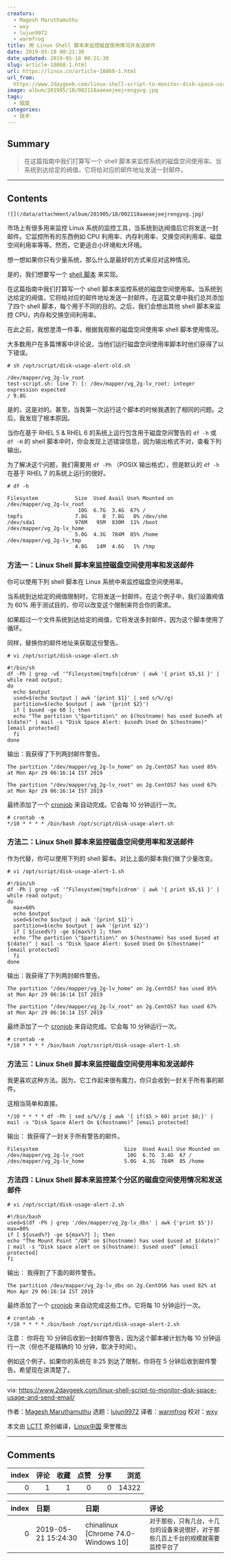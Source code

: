 ```yaml
---
creators:
  - Magesh Maruthamuthu
  - wxy
  - lujun9972
  - warmfrog
title: 用 Linux Shell 脚本来监控磁盘使用情况并发送邮件
date: 2019-05-18 00:21:30
date_updated: 2019-05-18 00:21:30
slug: article-10868-1.html
url: https://linux.cn/article-10868-1.html
url_from: 
  https://www.2daygeek.com/linux-shell-script-to-monitor-disk-space-usage-and-send-email/
image: album/201905/18/002118aaeaejeejrengyvg.jpg
tags:
  - 磁盘
categories:
  - 技术
---
```


## Summary

> 在这篇指南中我们打算写一个 shell 脚本来监控系统的磁盘空间使用率。当系统到达给定的阀值，它将给对应的邮件地址发送一封邮件。

***

<!-- more -->

## Contents

`![](/data/attachment/album/201905/18/002118aaeaejeejrengyvg.jpg)`

市场上有很多用来监控 Linux 系统的监控工具，当系统到达阀值后它将发送一封邮件。它监控所有的东西例如 CPU 利用率、内存利用率、交换空间利用率、磁盘空间利用率等等。然而，它更适合小环境和大环境。

想一想如果你只有少量系统，那么什么是最好的方式来应对这种情况。

是的，我们想要写一个 [shell 脚本](https://www.2daygeek.com/category/shell-script/) 来实现。

在这篇指南中我们打算写一个 shell 脚本来监控系统的磁盘空间使用率。当系统到达给定的阀值，它将给对应的邮件地址发送一封邮件。在这篇文章中我们总共添加了四个 shell 脚本，每个用于不同的目的。之后，我们会想出其他 shell 脚本来监控 CPU，内存和交换空间利用率。

在此之前，我想澄清一件事，根据我观察的磁盘空间使用率 shell 脚本使用情况。

大多数用户在多篇博客中评论说，当他们运行磁盘空间使用率脚本时他们获得了以下错误。

```shell
# sh /opt/script/disk-usage-alert-old.sh

/dev/mapper/vg_2g-lv_root
test-script.sh: line 7: [: /dev/mapper/vg_2g-lv_root: integer expression expected
/ 9.8G
```

是的，这是对的。甚至，当我第一次运行这个脚本的时候我遇到了相同的问题。之后，我发现了根本原因。

当你在基于 RHEL 5 & RHEL 6 的系统上运行包含用于磁盘空间警告的 `df -h` 或 `df -H` 的 shell 脚本中时，你会发现上述错误信息，因为输出格式不对，查看下列输出。

为了解决这个问题，我们需要用 `df -Ph` （POSIX 输出格式），但是默认的 `df -h` 在基于 RHEL 7 的系统上运行的很好。

```shell
# df -h

Filesystem            Size  Used Avail Use% Mounted on
/dev/mapper/vg_2g-lv_root
                       10G  6.7G  3.4G  67% /
tmpfs                 7.8G     0  7.8G   0% /dev/shm
/dev/sda1             976M   95M  830M  11% /boot
/dev/mapper/vg_2g-lv_home
                      5.0G  4.3G  784M  85% /home
/dev/mapper/vg_2g-lv_tmp
                      4.8G   14M  4.6G   1% /tmp
```

### 方法一：Linux Shell 脚本来监控磁盘空间使用率和发送邮件

你可以使用下列 shell 脚本在 Linux 系统中来监控磁盘空间使用率。

当系统到达给定的阀值限制时，它将发送一封邮件。在这个例子中，我们设置阀值为 60% 用于测试目的，你可以改变这个限制来符合你的需求。

如果超过一个文件系统到达给定的阀值，它将发送多封邮件，因为这个脚本使用了循环。

同样，替换你的邮件地址来获取这份警告。

```shell
# vi /opt/script/disk-usage-alert.sh

#!/bin/sh
df -Ph | grep -vE '^Filesystem|tmpfs|cdrom' | awk '{ print $5,$1 }' | while read output;
do
  echo $output
  used=$(echo $output | awk '{print $1}' | sed s/%//g)
  partition=$(echo $output | awk '{print $2}')
  if [ $used -ge 60 ]; then
  echo "The partition \"$partition\" on $(hostname) has used $used% at $(date)" | mail -s "Disk Space Alert: $used% Used On $(hostname)" [email protected]
  fi
done
```

输出：我获得了下列两封邮件警告。

```shell
The partition "/dev/mapper/vg_2g-lv_home" on 2g.CentOS7 has used 85% at Mon Apr 29 06:16:14 IST 2019

The partition "/dev/mapper/vg_2g-lv_root" on 2g.CentOS7 has used 67% at Mon Apr 29 06:16:14 IST 2019
```

最终添加了一个 [cronjob](https://www.2daygeek.com/crontab-cronjob-to-schedule-jobs-in-linux/) 来自动完成。它会每 10 分钟运行一次。

```shell
# crontab -e
*/10 * * * * /bin/bash /opt/script/disk-usage-alert.sh
```

### 方法二：Linux Shell 脚本来监控磁盘空间使用率和发送邮件

作为代替，你可以使用下列的 shell 脚本。对比上面的脚本我们做了少量改变。

```shell
# vi /opt/script/disk-usage-alert-1.sh

#!/bin/sh
df -Ph | grep -vE '^Filesystem|tmpfs|cdrom' | awk '{ print $5,$1 }' | while read output;
do
  max=60%
  echo $output
  used=$(echo $output | awk '{print $1}')
  partition=$(echo $output | awk '{print $2}')
  if [ ${used%?} -ge ${max%?} ]; then
  echo "The partition \"$partition\" on $(hostname) has used $used at $(date)" | mail -s "Disk Space Alert: $used Used On $(hostname)" [email protected]
  fi
done
```

输出：我获得了下列两封邮件警告。

```shell
The partition "/dev/mapper/vg_2g-lv_home" on 2g.CentOS7 has used 85% at Mon Apr 29 06:16:14 IST 2019

The partition "/dev/mapper/vg_2g-lv_root" on 2g.CentOS7 has used 67% at Mon Apr 29 06:16:14 IST 2019
```

最终添加了一个 [cronjob](https://www.2daygeek.com/crontab-cronjob-to-schedule-jobs-in-linux/) 来自动完成。它会每 10 分钟运行一次。

```shell
# crontab -e
*/10 * * * * /bin/bash /opt/script/disk-usage-alert-1.sh
```

### 方法三：Linux Shell 脚本来监控磁盘空间使用率和发送邮件

我更喜欢这种方法。因为，它工作起来很有魔力，你只会收到一封关于所有事的邮件。

这相当简单和直接。

```shell
*/10 * * * * df -Ph | sed s/%//g | awk '{ if($5 > 60) print $0;}' | mail -s "Disk Space Alert On $(hostname)" [email protected]
```

输出： 我获得了一封关于所有警告的邮件。

```shell
Filesystem                            Size  Used Avail Use Mounted on
/dev/mapper/vg_2g-lv_root              10G  6.7G  3.4G  67 /
/dev/mapper/vg_2g-lv_home             5.0G  4.3G  784M  85 /home
```

### 方法四：Linux Shell 脚本来监控某个分区的磁盘空间使用情况和发送邮件

```shell
# vi /opt/script/disk-usage-alert-2.sh

#!/bin/bash
used=$(df -Ph | grep '/dev/mapper/vg_2g-lv_dbs' | awk {'print $5'})
max=80%
if [ ${used%?} -ge ${max%?} ]; then
echo "The Mount Point "/DB" on $(hostname) has used $used at $(date)" | mail -s "Disk space alert on $(hostname): $used used" [email protected]
fi
```

输出： 我得到了下面的邮件警告。

```shell
The partition /dev/mapper/vg_2g-lv_dbs on 2g.CentOS6 has used 82% at Mon Apr 29 06:16:14 IST 2019
```

最终添加了一个 [cronjob](https://www.2daygeek.com/crontab-cronjob-to-schedule-jobs-in-linux/) 来自动完成这些工作。它将每 10 分钟运行一次。

```shell
# crontab -e
*/10 * * * * /bin/bash /opt/script/disk-usage-alert-2.sh
```

注意： 你将在 10 分钟后收到一封邮件警告，因为这个脚本被计划为每 10 分钟运行一次（但也不是精确的 10 分钟，取决于时间）。

例如这个例子。如果你的系统在 8:25 到达了限制，你将在 5 分钟后收到邮件警告。希望现在讲清楚了。

---

via: <https://www.2daygeek.com/linux-shell-script-to-monitor-disk-space-usage-and-send-email/>

作者：[Magesh Maruthamuthu](https://www.2daygeek.com/author/magesh/) 选题：[lujun9972](https://github.com/lujun9972) 译者：[warmfrog](https://github.com/warmfrog) 校对：[wxy](https://github.com/wxy)

本文由 [LCTT](https://github.com/LCTT/TranslateProject) 原创编译，[Linux中国](https://linux.cn/) 荣誉推出

***

## Comments


|   index |   评论 |   收藏 |   点赞 |   分享 |   浏览 |
|--------:|-------:|-------:|-------:|-------:|-------:|
|       0 |      1 |      1 |      0 |      0 |  14322 |

|   index | 日期                | 日期                                | 评论                                                                                 |
|--------:|:--------------------|:------------------------------------|:-------------------------------------------------------------------------------------|
|       0 | 2019-05-21 15:24:30 | chinalinux [Chrome 74.0-Windows 10] | `对于那些，只有几台，十几台的设备来说很好，对于那些几百上千台的规模就需要监控平台了` |
